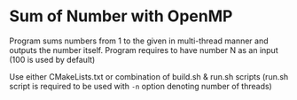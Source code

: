 # Sum of Number with OpenMP

Program sums numbers from 1 to the given in multi-thread manner and outputs the number itself. Program requires to have number N
as an input (100 is used by default)

Use either CMakeLists.txt or combination of build.sh & run.sh scripts
(run.sh script is required to be used with `-n` option denoting number of threads)
